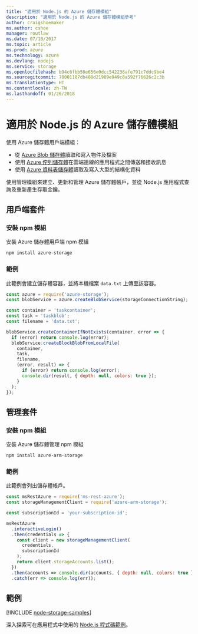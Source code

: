 ```yaml
---
title: "適用於 Node.js 的 Azure 儲存體模組"
description: "適用於 Node.js 的 Azure 儲存體模組參考"
author: craigshoemaker
ms.author: cshoe
manager: routlaw
ms.date: 07/18/2017
ms.topic: article
ms.prod: azure
ms.technology: azure
ms.devlang: nodejs
ms.service: storage
ms.openlocfilehash: b94c6fbb50e656e0dcc542236afe791c7ddc9be4
ms.sourcegitcommit: 78001187db408d21909e949c8a592f76626c2c3b
ms.translationtype: HT
ms.contentlocale: zh-TW
ms.lasthandoff: 01/26/2018
---
```

# <a name="azure-storage-modules-for-nodejs"></a>適用於 Node.js 的 Azure 儲存體模組

使用 Azure 儲存體用戶端模組：

- 從 [Azure Blob 儲存體](https://docs.microsoft.com/azure/storage/storage-nodejs-how-to-use-blob-storage)讀取和寫入物件及檔案
- 使用 [Azure 佇列儲存體](https://docs.microsoft.com/azure/storage/storage-nodejs-how-to-use-queues)在雲端連線的應用程式之間傳送和接收訊息
- 使用 [Azure 資料表儲存體](https://docs.microsoft.com/azure/storage/storage-nodejs-how-to-use-table-storage)讀取及寫入大型的結構化資料

使用管理模組來建立、更新和管理 Azure 儲存體帳戶，並從 Node.js 應用程式查詢及重新產生存取金鑰。

## <a name="client-package"></a>用戶端套件

### <a name="install-the-npm-module"></a>安裝 npm 模組

安裝 Azure 儲存體用戶端 npm 模組

```bash
npm install azure-storage
```

### <a name="example"></a>範例

此範例會建立儲存體容器，並將本機檔案 `data.txt` 上傳至該容器。

```javascript
const azure = require('azure-storage');
const blobService = azure.createBlobService(storageConnectionString);

const container = 'taskcontainer';
const task = 'taskblob';
const filename = 'data.txt';

blobService.createContainerIfNotExists(container, error => {
  if (error) return console.log(error);
  blobService.createBlockBlobFromLocalFile(
    container,
    task,
    filename,
    (error, result) => {
      if (error) return console.log(error);
      console.dir(result, { depth: null, colors: true });
    }
  );
});
```

## <a name="management-package"></a>管理套件

### <a name="install-the-npm-module"></a>安裝 npm 模組 

安裝 Azure 儲存體管理 npm 模組

```bash
npm install azure-arm-storage
```

### <a name="example"></a>範例

此範例會列出儲存體帳戶。

```javascript
const msRestAzure = require('ms-rest-azure');
const storageManagementClient = require('azure-arm-storage');

const subscriptionId = 'your-subscription-id';

msRestAzure
  .interactiveLogin()
  .then(credentials => {
    const client = new storageManagementClient(
      credentials,
      subscriptionId
    );
    return client.storageAccounts.list();
  })
  .then(accounts => console.dir(accounts, { depth: null, colors: true }))
  .catch(err => console.log(err));
```

## <a name="samples"></a>範例

[!INCLUDE [node-storage-samples](../docs-ref-conceptual/includes/storage-samples.md)]

深入探索可在應用程式中使用的 [Node.js 程式碼範例](https://azure.microsoft.com/resources/samples/?platform=nodejs)。

